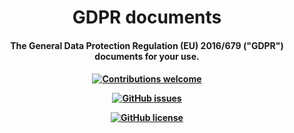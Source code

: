 
<h1 align="center">
  GDPR documents
  <br>
</h1>

<h4 align="center">The General Data Protection Regulation (EU) 2016/679 ("GDPR") documents for your use.<h4>

<div align="center">
 
  <!-- Contributions -->
  <a href="">
    <img src="https://img.shields.io/badge/contributions-welcome-orange.svg"
      alt="Contributions welcome" />
  </a>

 <!-- issues -->
  [![GitHub issues](https://img.shields.io/github/issues/Naereen/StrapDown.js.svg)](https://github.com/good-lly/gdpr-documents/issues/)
  
 <!-- License --> 
  [![GitHub license](https://img.shields.io/github/license/Naereen/StrapDown.js.svg)](https://github.com/good-lly/gdpr-documents/blob/master/LICENSE)
</div>
  
